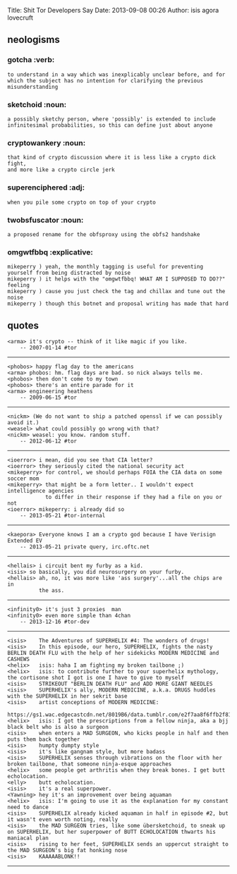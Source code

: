 Title: Shit Tor Developers Say
Date: 2013-09-08 00:26
Author: isis agora lovecruft

## neologisms

### gotcha                                                             :verb:
    to understand in a way which was inexplicably unclear before, and for
    which the subject has no intention for clarifying the previous
    misunderstanding

### sketchoid                                                          :noun:
    a possibly sketchy person, where 'possibly' is extended to include
    infinitesimal probabilities, so this can define just about anyone

### cryptowankery                                                      :noun:
    that kind of crypto discussion where it is less like a crypto dick fight,
    and more like a crypto circle jerk

### superenciphered                                                     :adj:
    when you pile some crypto on top of your crypto

### twobsfuscator                                                      :noun:
    a proposed rename for the obfsproxy using the obfs2 handshake

### omgwtfbbq                                                   :explicative:
    mikeperry ) yeah, the monthly tagging is useful for preventing yourself from being distracted by noise
    mikeperry ) it helps with the "omgwtfbbq! WHAT AM I SUPPOSED TO DO??" feeling
    mikeperry ) cause you just check the tag and chillax and tune out the noise
    mikeperry ) though this botnet and proposal writing has made that hard

## quotes

    <arma> it's crypto -- think of it like magic if you like.
        -- 2007-01-14 #tor
---
    <phobos> happy flag day to the americans
    <arma> phobos: hm. flag days are bad. so nick always tells me.
    <phobos> then don't come to my town
    <phobos> there's an entire parade for it
    <arma> engineering heathens
        -- 2009-06-15 #tor
---
    <nickm> (We do not want to ship a patched openssl if we can possibly avoid it.)
    <weasel> what could possibly go wrong with that?
    <nickm> weasel: you know. random stuff.
        -- 2012-06-12 #tor
---
    <ioerror> i mean, did you see that CIA letter?
    <ioerror> they seriously cited the national security act
    <mikeperry> for control, we should perhaps FOIA the CIA data on some soccer mom
    <mikeperry> that might be a form letter.. I wouldn't expect intelligence agencies 
                to differ in their response if they had a file on you or not
    <ioerror> mikeperry: i already did so
        -- 2013-05-21 #tor-internal
---
    <kaepora> Everyone knows I am a crypto god because I have Verisign Extended EV
        -- 2013-05-21 private query, irc.oftc.net

---
    <hellais> i circuit bent my furby as a kid.
    <isis> so basically, you did neurosurgery on your furby.
    <hellais> ah, no, it was more like 'ass surgery'...all the chips are in
              the ass.
---

    <infinity0> it's just 3 proxies  man
    <infinity0> even more simple than 4chan
        -- 2013-12-16 #tor-dev
---

    <isis>    The Adventures of SUPERHELIX #4: The wonders of drugs!
    <isis>    In this episode, our hero, SUPERHELIX, fights the nasty BERLIN DEATH FLU with the help of her sidekicks MODERN MEDICINE and CASHEWS
    <helix>   isis: haha I am fighting my broken tailbone ;)
    <helix>   isis: to contribute further to your superhelix mythology, the cortisone shot I got is one I have to give to myself
    <isis>    STRIKEOUT "BERLIN DEATH FLU" and ADD MORE GIANT NEEDLES
    <isis>    SUPERHELIX's ally, MODERN MEDICINE, a.k.a. DRUGS huddles with the SUPERHELIX in her sekrit base
    <isis>    artist conceptions of MODERN MEDICINE:
              https://gs1.wac.edgecastcdn.net/8019B6/data.tumblr.com/e2f7aa8f6ffb2f81673126fa3115adbb/tumblr_mp0976XUzb1rt0tppo1_250.gif
    <helix>   isis: I got the prescriptions from a fellow ninja, aka a bjj black belt who is also a surgeon
    <isis>    when enters a MAD SURGEON, who kicks people in half and then puts them back together
    <isis>    humpty dumpty style
    <isis>    it's like gangnam style, but more badass
    <isis>    SUPERHELIX senses through vibrations on the floor with her broken tailbone, that someone ninja-esque approaches
    <helix>   some people get arthritis when they break bones. I get butt echolocation.
    <elly>    butt echolocation.
    <isis>    it's a real superpower.
    <Yawning> hey it's an improvement over being aquaman
    <helix>   isis: I'm going to use it as the explanation for my constant need to dance
    <isis>    SUPERHELIX already kicked aquaman in half in episode #2, but it wasn't even worth noting, really
    <isis>    the MAD SURGEON tries, like some übersketchoid, to sneak up on SUPERHELIX, but her superpower of BUTT ECHOLOCATION thwarts his maniacal plan
    <isis>    rising to her feet, SUPERHELIX sends an uppercut straight to the MAD SURGEON's big fat honking nose
    <isis>    KAAAAABLONK!!

---
